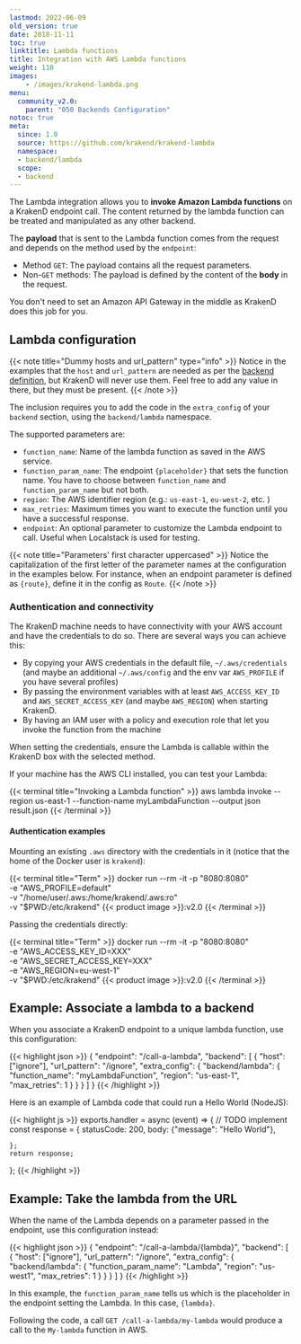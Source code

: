 ```yaml
---
lastmod: 2022-06-09
old_version: true
date: 2018-11-11
toc: true
linktitle: Lambda functions
title: Integration with AWS Lambda functions
weight: 110
images:
    - /images/krakend-lambda.png
menu:
  community_v2.0:
    parent: "050 Backends Configuration"
notoc: true
meta:
  since: 1.0
  source: https://github.com/krakend/krakend-lambda
  namespace:
  - backend/lambda
  scope:
  - backend
---
```


The Lambda integration allows you to **invoke Amazon Lambda functions** on a KrakenD endpoint call. The content returned by the lambda function can be treated and manipulated as any other backend.

The **payload** that is sent to the Lambda function comes from the request and depends on the method used by the `endpoint`:

*   Method `GET`: The payload contains all the request parameters.
*   Non-`GET` methods: The payload is defined by the content of the **body** in the request.

You don't need to set an Amazon API Gateway in the middle as KrakenD does this job for you.


## Lambda configuration

{{< note title="Dummy hosts and url_pattern" type="info" >}}
Notice in the examples that the `host` and `url_pattern` are needed as per the [backend definition](/docs/v2.0/backends/), but KrakenD will never use them. Feel free to add any value in there, but they must be present.
{{< /note >}}

The inclusion requires you to add the code in the `extra_config` of your `backend` section, using the `backend/lambda` namespace.

The supported parameters are:

*   `function_name`: Name of the lambda function as saved in the AWS service.
*   `function_param_name`: The endpoint `{placeholder}` that sets the function name. You have to choose between `function_name` and `function_param_name` but not both.
*   `region`: The AWS identifier region (e.g.: `us-east-1`, `eu-west-2`, etc. )
*   `max_retries`: Maximum times you want to execute the function until you have a successful response.
*   `endpoint`: An optional parameter to customize the Lambda endpoint to call. Useful when Localstack is used for testing.

{{< note title="Parameters' first character uppercased" >}}
Notice the capitalization of the first letter of the parameter names at the configuration in the examples below. For instance, when an endpoint parameter is defined as `{route}`, define it in the config as `Route`.
{{< /note >}}


### Authentication and connectivity

The KrakenD machine needs to have connectivity with your AWS account and have the credentials to do so. There are several ways you can achieve this:

- By copying your AWS credentials in the default file, `~/.aws/credentials` (and maybe an additional `~/.aws/config` and the env var `AWS_PROFILE` if you have several profiles)
- By passing the environment variables with at least `AWS_ACCESS_KEY_ID` and `AWS_SECRET_ACCESS_KEY` (and maybe `AWS_REGION`) when starting KrakenD.
- By having an IAM user with a policy and execution role that let you invoke the function from the machine

When setting the credentials, ensure the Lambda is callable within the KrakenD box with the selected method.

If your machine has the AWS CLI installed, you can test your Lambda:

{{< terminal title="Invoking a Lambda function" >}}
aws lambda invoke --region us-east-1 --function-name myLambdaFunction --output json result.json
{{< /terminal >}}

#### Authentication examples
Mounting an existing `.aws` directory with the credentials in it (notice that the home of the Docker user is `krakend`):

{{< terminal title="Term" >}}
docker run --rm -it -p "8080:8080" \
    -e "AWS_PROFILE=default" \
    -v "/home/user/.aws:/home/krakend/.aws:ro" \
    -v "$PWD:/etc/krakend" {{< product image >}}:v2.0
{{< /terminal >}}

Passing the credentials directly:

{{< terminal title="Term" >}}
docker run --rm -it -p "8080:8080" \
    -e "AWS_ACCESS_KEY_ID=XXX" \
    -e "AWS_SECRET_ACCESS_KEY=XXX" \
    -e "AWS_REGION=eu-west-1" \
    -v "$PWD:/etc/krakend" {{< product image >}}:v2.0
{{< /terminal >}}


## Example: Associate a lambda to a backend

When you associate a KrakenD endpoint to a unique lambda function, use this configuration:

{{< highlight json >}}
{
  "endpoint": "/call-a-lambda",
  "backend": [
    {
      "host": ["ignore"],
      "url_pattern": "/ignore",
      "extra_config": {
        "backend/lambda": {
          "function_name": "myLambdaFunction",
          "region": "us-east-1",
          "max_retries": 1
        }
      }
    }
  ]
}
{{< /highlight >}}

Here is an example of Lambda code that could run a Hello World (NodeJS):

{{< highlight js >}}
exports.handler = async (event) => {
    // TODO implement
    const response = {
        statusCode: 200,
        body: {"message": "Hello World"},

    };
    return response;
};
{{< /highlight >}}

## Example: Take the lambda from the URL

When the name of the Lambda depends on a parameter passed in the endpoint, use this configuration instead:

{{< highlight json >}}
{
  "endpoint": "/call-a-lambda/{lambda}",
  "backend": [
    {
      "host": ["ignore"],
      "url_pattern": "/ignore",
      "extra_config": {
        "backend/lambda": {
          "function_param_name": "Lambda",
          "region": "us-west1",
          "max_retries": 1
        }
      }
    }
  ]
}
{{< /highlight >}}

In this example, the `function_param_name` tells us which is the placeholder in the endpoint setting the Lambda. In this case, `{lambda}`.

Following the code, a call `GET /call-a-lambda/my-lambda` would produce a call to the `My-lambda` function in AWS.
